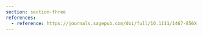 ```yaml
---
section: section-three
references:
  - reference: https://journals.sagepub.com/doi/full/10.1111/1467-856X.12073#fig1-1467-856X-12073
---
```


